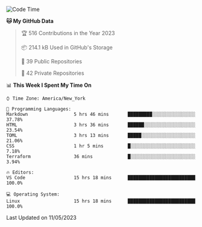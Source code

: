 <!--START_SECTION:waka-->
![Code Time](http://img.shields.io/badge/Code%20Time-195%20hrs%2032%20mins-blue)

**🐱 My GitHub Data** 

> 🏆 516 Contributions in the Year 2023
 > 
> 📦 214.1 kB Used in GitHub's Storage 
 > 
> 📜 39 Public Repositories 
 > 
> 🔑 42 Private Repositories  
 > 
📊 **This Week I Spent My Time On** 

```text
⌚︎ Time Zone: America/New_York

💬 Programming Languages: 
Markdown                 5 hrs 46 mins       █████████░░░░░░░░░░░░░░░░   37.78% 
HTML                     3 hrs 36 mins       ██████░░░░░░░░░░░░░░░░░░░   23.54% 
TOML                     3 hrs 13 mins       █████░░░░░░░░░░░░░░░░░░░░   21.06% 
CSS                      1 hr 5 mins         █░░░░░░░░░░░░░░░░░░░░░░░░   7.18% 
Terraform                36 mins             █░░░░░░░░░░░░░░░░░░░░░░░░   3.94%

🔥 Editors: 
VS Code                  15 hrs 18 mins      █████████████████████████   100.0%

💻 Operating System: 
Linux                    15 hrs 18 mins      █████████████████████████   100.0%

```


 Last Updated on 11/05/2023
<!--END_SECTION:waka-->